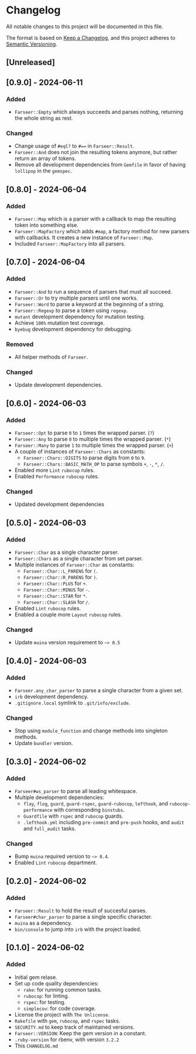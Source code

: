 # Changelog

All notable changes to this project will be documented in this file.

The format is based on [Keep a Changelog](https://keepachangelog.com/en/1.1.0/),
and this project adheres to [Semantic Versioning](https://semver.org/spec/v2.0.0.html).

## [Unreleased]

## [0.9.0] - 2024-06-11
### Added
- `Farseer::Empty` which always succeeds and parses nothing, returning the whole
    string as rest.

### Changed
- Change usage of `#eql?` to `#==` in `Farseer::Result`.
- `Farseer::And` does not join the resulting tokens anymore, but rather return
    an array of tokens.
- Remove all development dependencies from `Gemfile` in favor of having
    `lollipop` in the `gemspec`.

## [0.8.0] - 2024-06-04
### Added
- `Farseer::Map` which is a parser with a callback to map the resulting token
    into something else.
- `Farseer::MapFactory` which adds `#map`, a factory method for new parsers with
    callbacks. It creates a new instance of `Farseer::Map`.
- Included `Farseer::MapFactory` into all parsers.


## [0.7.0] - 2024-06-04
### Added
- `Farseer::And` to run a sequence of parsers that must all succeed.
- `Farseer::Or` to try multiple parsers until one works.
- `Farseer::Word` to parse a keyword at the beginning of a string.
- `Farseer::Regexp` to parse a token using `regexp`.
- `mutant` development dependency for mutation testing.
- Achieve `100%` mutation test coverage.
- `byebug` development dependency for debugging.

### Removed
- All helper methods of `Farseer`.

### Changed
- Update development dependencies.


## [0.6.0] - 2024-06-03
### Added
- `Farseer::Opt`  to parse `0` to `1` times the wrapped parser. (`?`)
- `Farseer::Any`  to parse `0` to multiple times the wrapped parser. (`*`)
- `Farseer::Many` to parse `1` to multiple times the wrapped parser. (`+`)
- A couple of instances of `Farseer::Chars` as constants:
  - `Farseer::Chars::DIGITS` to parse digits from `0` to `9`.
  - `Farseer::Chars::BASIC_MATH_OP` to parse symbols `+`, `-`, `*`, `/`.
- Enabled more `Lint` `rubocop` rules.
- Enabled `Performance` `rubocop` rules.

### Changed
- Updated development dependencies


## [0.5.0] - 2024-06-03
### Added
- `Farseer::Char` as a single character parser.
- `Farseer::Chars` as a single character from set parser.
- Multiple instances of `Farseer::Char` as constants:
  - `Farseer::Char::L_PARENS` for `(`.
  - `Farseer::Char::R_PARENS` for `)`.
  - `Farseer::Char::PLUS`     for `+`.
  - `Farseer::Char::MINUS`    for `-`.
  - `Farseer::Char::STAR`     for `*`.
  - `Farseer::Char::SLASH`    for `/`.
- Enabled `Lint` `rubocop` rules.
- Enabled a couple more `Layout` `rubocop` rules.

### Changed
- Update `muina` version requirement to `~> 0.5`


## [0.4.0] - 2024-06-03
### Added
- `Farseer.any_char_parser` to parse a single character from a given set.
- `irb` development dependency.
- `.gitignore.local` symlink to `.git/info/exclude`.

### Changed
- Stop using `module_function` and change methods into singleton methods.
- Update `bundler` version.


## [0.3.0] - 2024-06-02
### Added
- `Farseer#ws_parser` to parse all leading whitespace.
- Multiple development dependencies:
  - `flay`, `flog`, `guard`, `guard-rspec`, `guard-rubocop`, `lefthook`, and
    `rubocop-performance` with corresponding `binstubs`.
  - `Guardfile` with `rspec` and `rubocop` guards.
  - `.lefthook.yml` including `pre-commit` and `pre-push` hooks, and `audit` and
    `full_audit` tasks.

### Changed
- Bump `muina` required version to `~> 0.4`.
- Enabled `Lint` `rubocop` department.


## [0.2.0] - 2024-06-02
### Added
- `Farseer::Result` to hold the result of succesful parses.
- `Farseer#char_parser` to parse a single specific character.
- `muina` as a dependency.
- `bin/console` to jump into `irb` with the project loaded.


## [0.1.0] - 2024-06-02
### Added
- Initial gem relase.
- Set up code quality dependencies:
  - `rake`:      for running common tasks.
  - `rubocop`:   for linting.
  - `rspec`:     for testing.
  - `simplecov`: for code coverage.
- License the project with `The Unlicense`.
- `Rakefile` with `gem`, `rubocop`, and `rspec` tasks.
- `SECURITY.md` to keep track of maintained versions.
- `Farseer::VERSION`: Keep the gem version in a constant.
- `.ruby-version` for rbenv, with version `3.2.2`
- This `CHANGELOG.md`
